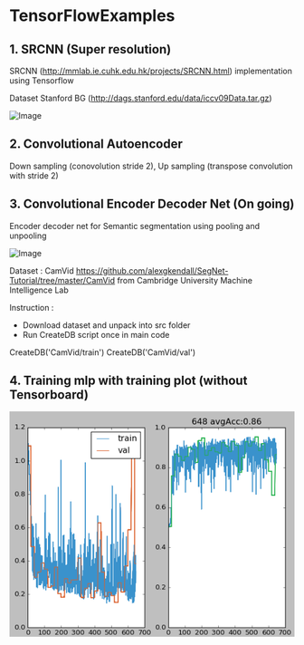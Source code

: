 # TensorFlowExamples

## 1. SRCNN (Super resolution)

SRCNN (http://mmlab.ie.cuhk.edu.hk/projects/SRCNN.html) implementation using Tensorflow

Dataset Stanford BG (http://dags.stanford.edu/data/iccv09Data.tar.gz)

![Image](https://github.com/gnoses/TensorFlowExamples/blob/master/Images/srcnn.png)


## 2. Convolutional Autoencoder

Down sampling (conovolution stride 2), Up sampling (transpose convolution with stride 2)


## 3. Convolutional Encoder Decoder Net (On going)

Encoder decoder net for Semantic segmentation using pooling and unpooling

![Image](https://github.com/gnoses/TensorFlowExamples/blob/master/Images/SemanticSegmentation.png)

Dataset : CamVid https://github.com/alexgkendall/SegNet-Tutorial/tree/master/CamVid from Cambridge University Machine Intelligence Lab

Instruction :
- Download dataset and unpack into src folder
- Run CreateDB script once in main code

CreateDB('CamVid/train')
CreateDB('CamVid/val')
    

## 4. Training mlp with training plot (without Tensorboard)

![Image](Images/TrainingPlot.png?raw=true)
